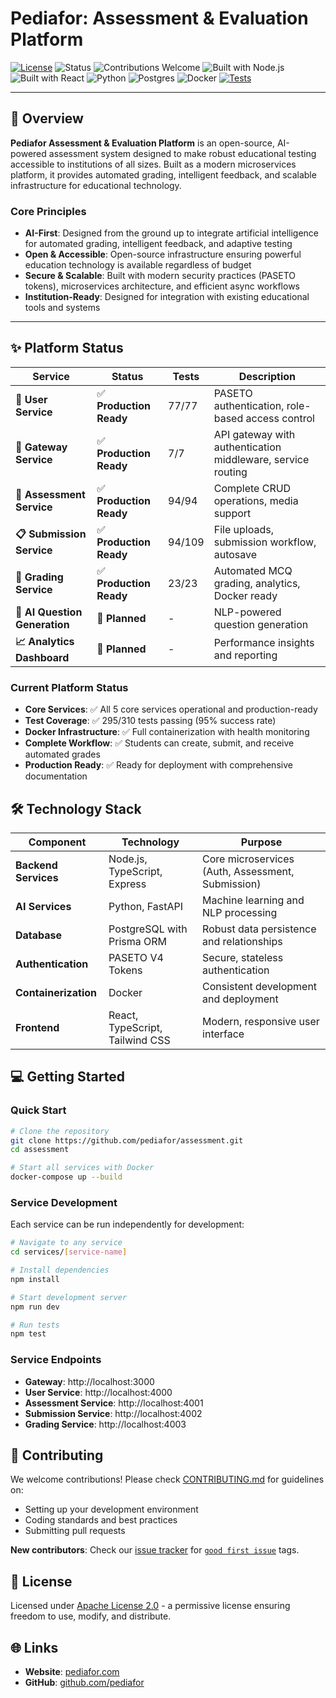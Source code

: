 # Pediafor: Assessment & Evaluation Platform

[![License](https://img.shields.io/badge/License-Apache_2.0-blue.svg)](LICENSE)
![Status](https://img.shields.io/badge/Status-Production%20Ready-green)
![Contributions Welcome](https://img.shields.io/badge/Contributions-Welcome-brightgreen)
![Built with Node.js](https://img.shields.io/badge/Backend-Node.js%20%26%20TypeScript-339933?logo=nodedotjs)
![Built with React](https://img.shields.io/badge/Frontend-React-61DAFB?logo=react)
![Python](https://img.shields.io/badge/AI%20Services-Python%20%2F%20FastAPI-3776AB?logo=python)
![Postgres](https://img.shields.io/badge/Database-PostgreSQL-336791?logo=postgresql)
![Docker](https://img.shields.io/badge/Container-Docker-2496ED?logo=docker)
[![Tests](https://img.shields.io/badge/Tests-295%2F310%20Passing-success)]()

-----

## 📖 Overview

**Pediafor Assessment & Evaluation Platform** is an open-source, AI-powered assessment system designed to make robust educational testing accessible to institutions of all sizes. Built as a modern microservices platform, it provides automated grading, intelligent feedback, and scalable infrastructure for educational technology.

### Core Principles

* **AI-First**: Designed from the ground up to integrate artificial intelligence for automated grading, intelligent feedback, and adaptive testing
* **Open & Accessible**: Open-source infrastructure ensuring powerful education technology is available regardless of budget
* **Secure & Scalable**: Built with modern security practices (PASETO tokens), microservices architecture, and efficient async workflows
* **Institution-Ready**: Designed for integration with existing educational tools and systems

---

## ✨ Platform Status

| Service | Status | Tests | Description |
|---------|--------|-------|-------------|
| **🔐 User Service** | ✅ **Production Ready** | 77/77 | PASETO authentication, role-based access control |
| **🚪 Gateway Service** | ✅ **Production Ready** | 7/7 | API gateway with authentication middleware, service routing |
| **📝 Assessment Service** | ✅ **Production Ready** | 94/94 | Complete CRUD operations, media support |
| **📋 Submission Service** | ✅ **Production Ready** | 94/109 | File uploads, submission workflow, autosave |
| **🎯 Grading Service** | ✅ **Production Ready** | 23/23 | Automated MCQ grading, analytics, Docker ready |
| **🤖 AI Question Generation** | 📝 **Planned** | - | NLP-powered question generation |
| **📈 Analytics Dashboard** | 📝 **Planned** | - | Performance insights and reporting |

### Current Platform Status
- **Core Services**: ✅ All 5 core services operational and production-ready
- **Test Coverage**: ✅ 295/310 tests passing (95% success rate)
- **Docker Infrastructure**: ✅ Full containerization with health monitoring
- **Complete Workflow**: ✅ Students can create, submit, and receive automated grades
- **Production Ready**: ✅ Ready for deployment with comprehensive documentation

## 🛠️ Technology Stack

| Component | Technology | Purpose |
|-----------|------------|---------|
| **Backend Services** | Node.js, TypeScript, Express | Core microservices (Auth, Assessment, Submission) |
| **AI Services** | Python, FastAPI | Machine learning and NLP processing |
| **Database** | PostgreSQL with Prisma ORM | Robust data persistence and relationships |
| **Authentication** | PASETO V4 Tokens | Secure, stateless authentication |
| **Containerization** | Docker | Consistent development and deployment |
| **Frontend** | React, TypeScript, Tailwind CSS | Modern, responsive user interface |

## 💻 Getting Started

### Quick Start
```bash
# Clone the repository
git clone https://github.com/pediafor/assessment.git
cd assessment

# Start all services with Docker
docker-compose up --build
```

### Service Development
Each service can be run independently for development:

```bash
# Navigate to any service
cd services/[service-name]

# Install dependencies
npm install

# Start development server
npm run dev

# Run tests
npm test
```

### Service Endpoints
- **Gateway**: http://localhost:3000
- **User Service**: http://localhost:4000
- **Assessment Service**: http://localhost:4001
- **Submission Service**: http://localhost:4002
- **Grading Service**: http://localhost:4003

## 🤝 Contributing

We welcome contributions! Please check [CONTRIBUTING.md](CONTRIBUTING.md) for guidelines on:
- Setting up your development environment
- Coding standards and best practices
- Submitting pull requests

**New contributors**: Check our [issue tracker](https://github.com/pediafor/assessment/issues) for [`good first issue`](https://github.com/pediafor/assessment/issues?q=is%3Aissue+is%3Aopen+label%3A%22good+first+issue%22) tags.

## 📜 License

Licensed under [Apache License 2.0](LICENSE) - a permissive license ensuring freedom to use, modify, and distribute.

## 🌐 Links

- **Website**: [pediafor.com](https://pediafor.com)
- **GitHub**: [github.com/pediafor](https://github.com/pediafor)